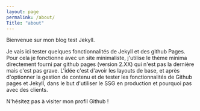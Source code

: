 ```yaml
---
layout: page
permalink: /about/
Title: "about"
---
```

Bienvenue sur mon blog test Jekyll.

Je vais ici tester quelques fonctionnalités de Jekyll et des github Pages. Pour cela je fonctionne avec un site minimaliste, j'utilise le thème minima directement fourni par github pages (version 2.XX) qui n'est pas la dernière mais c'est pas grave. L'idée c'est d'avoir les layouts de base, et après d'optionner la gestion de contenu et de tester les fonctionnalités de Github pages et Jekyll, dans le but d'utiliser le SSG en production et pourquoi pas avec des clients.

N'hésitez pas à visiter mon profil Github !
